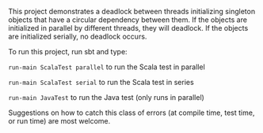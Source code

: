 This project demonstrates a deadlock between threads initializing singleton objects that have a circular dependency between them. If the objects are initialized in parallel by different threads, they will deadlock. If the objects are initialized serially, no deadlock occurs.

To run this project, run sbt and type:

```run-main ScalaTest parallel``` to run the Scala test in parallel

```run-main ScalaTest serial``` to run the Scala test in series

```run-main JavaTest``` to run the Java test (only runs in parallel)

Suggestions on how to catch this class of errors (at compile time, test time, or run time) are most welcome.

